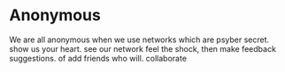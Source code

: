 # Anonymous
We are all anonymous when we use networks which are psyber secret. show us your heart.
see our network feel the shock, then make feedback suggestions. of add friends who will. collaborate  
